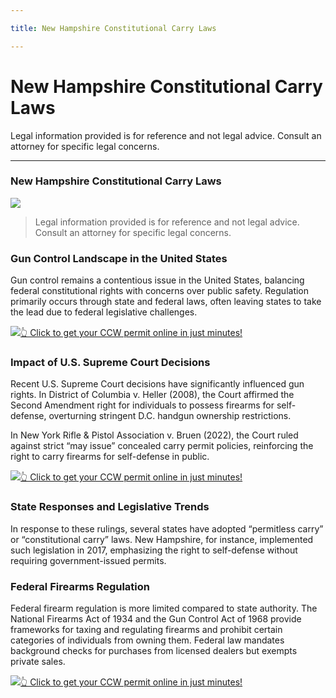 ```yaml
---

title: New Hampshire Constitutional Carry Laws

---
```


# New Hampshire Constitutional Carry Laws

Legal information provided is for reference and not legal advice. Consult an attorney for specific legal concerns. 

* * *

### New Hampshire Constitutional Carry Laws

![](https://cdn-images-1.medium.com/max/1200/1*DI1BcHxxAhUUMwLUeaNwOA.png)

> Legal information provided is for reference and not legal advice. Consult an attorney for specific legal concerns.

### Gun Control Landscape in the United States

Gun control remains a contentious issue in the United States, balancing federal constitutional rights with concerns over public safety. Regulation primarily occurs through state and federal laws, often leaving states to take the lead due to federal legislative challenges.

[![](https://cdn-images-1.medium.com/max/1200/1*aCmvRhaa5Xjz4zDZxHzAjg.png)](https://serp.ly/ccw)[👆 Click to get your CCW permit online in just minutes!](https://serp.ly/ccw)

### Impact of U.S. Supreme Court Decisions

Recent U.S. Supreme Court decisions have significantly influenced gun rights. In District of Columbia v. Heller (2008), the Court affirmed the Second Amendment right for individuals to possess firearms for self-defense, overturning stringent D.C. handgun ownership restrictions.

In New York Rifle & Pistol Association v. Bruen (2022), the Court ruled against strict “may issue” concealed carry permit policies, reinforcing the right to carry firearms for self-defense in public.

[![](https://cdn-images-1.medium.com/max/1200/1*TMCVgNoKp2NAtvLSAMkaJg.png)](https://serp.ly/ccw)[👆 Click to get your CCW permit online in just minutes!](https://serp.ly/ccw)

### State Responses and Legislative Trends

In response to these rulings, several states have adopted “permitless carry” or “constitutional carry” laws. New Hampshire, for instance, implemented such legislation in 2017, emphasizing the right to self-defense without requiring government-issued permits.

### Federal Firearms Regulation

Federal firearm regulation is more limited compared to state authority. The National Firearms Act of 1934 and the Gun Control Act of 1968 provide frameworks for taxing and regulating firearms and prohibit certain categories of individuals from owning them. Federal law mandates background checks for purchases from licensed dealers but exempts private sales.

[![](https://cdn-images-1.medium.com/max/1200/1*UmVcdbz7GlGdNVJMx2tkag.png)](https://serp.ly/ccw)[👆 Click to get your CCW permit online in just minutes!](https://serp.ly/ccw)

